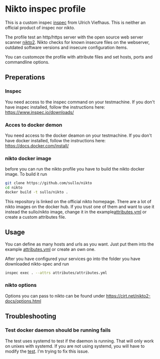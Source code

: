 # Nikto inspec profile

This is a custom inspec [inspec](https://www.inspec.io/) from Ulrich Viefhaus. This is neither an official product of inspec nor nikto.

The profile test an http/https server with the open source web server scanner [nikto2](https://cirt.net/Nikto2). Nikto checks for known insecure files on the webserver, outdated software versions and insecure configuration items.

You can customoze the profile with attribute files and set hosts, ports and commandline options.

## Preperations

### Inspec

You need access to the inspec command on your testmachine. If you don't have inspec installed, follow the instructions here: https://www.inspec.io/downloads/

### Acces to docker demon

You need access to the docker deamon on your testmachine. If you don't have docker installed, follow the instructions here: https://docs.docker.com/install/

### nikto docker image

before you can run the nikto profile you have to build the nikto docker image. To build it run

```bash
git clone https://github.com/sullo/nikto
cd nikto
docker build -t sullo/nikto .
```

This repository is linked on the official nikto homepage. There are a lot of nikto images on the docker hub. If you trust one of them and want to use it instead the sullo/nikto image, change it in the example[attributes.yml](attributes/attributes.yml) or create a custom attributes file.

## Usage

You can define as many hosts and urls as you want. Just put them into the example [attributes.yml](attributes/attributes.yml) or create an own one.

After you have configured your services go into the folder you have downloaded nikto-spec and run

```bash
inspec exec . --attrs attributes/attributes.yml
```

### nikto options

Options you can pass to nikto can be found under https://cirt.net/nikto2-docs/options.html

## Troubleshooting

### Test docker daemon should be running fails

The test uses systemd to test if the daemon is running. That will only work on unixes with systemd. If you are not using systemd, you will have to modify the [test](controls/nikto.rb).
I'm trying to fix this issue.